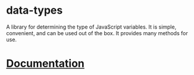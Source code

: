 # data-types

A library for determining the type of JavaScript variables. It is simple, convenient, and can be used out of the box. It provides many methods for use.

# [Documentation](https://savage181855.github.io/savage-libs/savage-data-types/modules)
